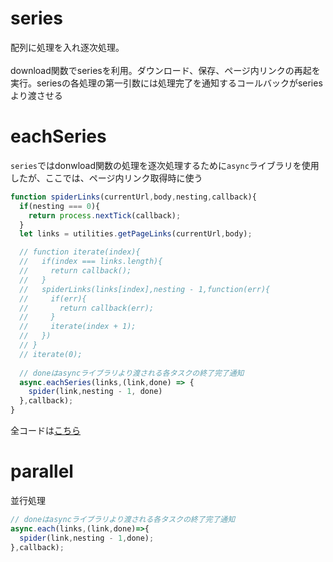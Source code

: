 # series

配列に処理を入れ逐次処理。<br>
<br>
download関数でseriesを利用。ダウンロード、保存、ページ内リンクの再起を実行。seriesの各処理の第一引数には処理完了を通知するコールバックがseriesより渡させる

# eachSeries

`series`ではdonwload関数の処理を逐次処理するために`async`ライブラリを使用したが、ここでは、ページ内リンク取得時に使う

```js
function spiderLinks(currentUrl,body,nesting,callback){
  if(nesting === 0){
    return process.nextTick(callback);
  }
  let links = utilities.getPageLinks(currentUrl,body);

  // function iterate(index){
  //   if(index === links.length){
  //     return callback();
  //   }
  //   spiderLinks(links[index],nesting - 1,function(err){
  //     if(err){
  //       return callback(err);
  //     }
  //     iterate(index + 1);
  //   })
  // }
  // iterate(0);
  
  // doneはasyncライブラリより渡される各タスクの終了完了通知
  async.eachSeries(links,(link,done) => {
    spider(link,nesting - 1, done)
  },callback);
}
```

全コードは[こちら](https://github.com/mushahiroyuki/ndp2/blob/master/example/ch03/04_web_spider_v2/index.js)

# parallel

並行処理

```js
// doneはasyncライブラリより渡される各タスクの終了完了通知
async.each(links,(link,done)=>{
  spider(link,nesting - 1,done);
},callback);
```